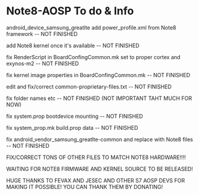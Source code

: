 # Note8-AOSP To do & Info

android_device_samsung_greatlte add power_profile.xml from Note8 framework -- NOT FINISHED

add Note8 kernel once it's available -- NOT FINISHED

fix RenderScript in BoardConfingCommon.mk set to proper cortex and exynos-m2 -- NOT FINISHED

fix kernel image properties in BoardConfingCommon.mk -- NOT FINISHED

edit and fix/correct common-proprietary-files.txt -- NOT FINISHED

fix folder names etc -- NOT FINISHED (NOT IMPORTANT TAHT MUCH FOR NOW)

fix system.prop bootdevice mounting -- NOT FINISHED

fix system_prop.mk build.prop data -- NOT FINISHED

fix android_vendor_samsung_greatlte-common and replace with Note8 files -- NOT FINISHED

FIX/CORRECT TONS OF OTHER FILES TO MATCH NOTE8 HARDWARE!!!!

WAITING FOR NOTE8 FIRMWARE AND KERNEL SOURCE TO BE RELEASED!

HUGE THANKS TO FEVAX AND JESEC AND OTHER S7 AOSP DEVS FOR MAKING IT POSSIBLE! YOU CAN THANK THEM BY DONATING!
